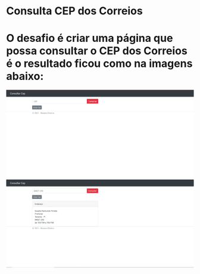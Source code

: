 Consulta CEP dos Correios
====================================================
# O desafio é criar uma página que possa consultar o CEP dos Correios é o resultado ficou como na imagens abaixo:

<img src="https://github.com/RosyProgramming/ConsultaCep/blob/master/tela%20I.PNG?raw=true">

<img src="https://github.com/RosyProgramming/ConsultaCep/blob/master/tela%20II.PNG?raw=true">

